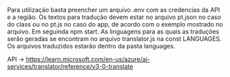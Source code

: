 Para utilização basta preencher um arquivo .env com as credencias da API e a região.
Os textos para tradução devem estar no arquivo pt.json no caso do class ou no pt.js no caso do app, de acordo com o exemplo mostrado no arquivo.
Em seguinda npm start. 
As linguagens para as quais as traduções serão geradas se encontram no arquivo translator.js na const LANGUAGES.
Os arquivos traduzidos estarão dentro da pasta languages.

API -> https://learn.microsoft.com/en-us/azure/ai-services/translator/reference/v3-0-translate
